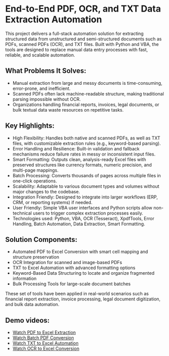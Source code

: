 # End-to-End PDF, OCR, and TXT Data Extraction Automation

This project delivers a full-stack automation solution for extracting structured data from unstructured and semi-structured documents such as PDFs, scanned PDFs (OCR), and TXT files.
Built with Python and VBA, the tools are designed to replace manual data entry processes with fast, reliable, and scalable automation.

## What Problems It Solves:
- Manual extraction from large and messy documents is time-consuming, error-prone, and inefficient.
- Scanned PDFs often lack machine-readable structure, making traditional parsing impossible without OCR.
- Organizations handling financial reports, invoices, legal documents, or bulk textual data waste resources on repetitive tasks.

## Key Highlights:
- High Flexibility: Handles both native and scanned PDFs, as well as TXT files, with customizable extraction rules (e.g., keyword-based parsing).
- Error Handling and Resilience: Built-in validation and fallback mechanisms reduce failure rates in messy or inconsistent input files.
- Smart Formatting: Outputs clean, analysis-ready Excel files with preserved structures like currency formats, numeric precision, and multi-page mappings.
- Batch Processing: Converts thousands of pages across multiple files in one-click operations.
- Scalability: Adaptable to various document types and volumes without major changes to the codebase.
- Integration Friendly: Designed to integrate into larger workflows (ERP, CRM, or reporting systems) if needed.
- User Friendly: Simple VBA user interfaces and Python scripts allow non-technical users to trigger complex extraction processes easily.
- Technologies used: Python, VBA, OCR (Tesseract), XpdfTools, Error Handling, Batch Automation, Data Extraction, Smart Formatting.

## Solution Components:
- Automated PDF to Excel Conversion with smart cell mapping and structure preservation
- OCR Integration for scanned and image-based PDFs
- TXT to Excel Automation with advanced formatting options
- Keyword-Based Data Structuring to locate and organize fragmented information
- Bulk Processing Tools for large-scale document batches

These set of tools have been applied in real-world scenarios such as financial report extraction, invoice processing, legal document digitization, and bulk data automation.

## Demo videos:
- [Watch PDF to Excel Extraction](https://youtu.be/9AGUcfkg3ko)
- [Watch Batch PDF Conversion](https://youtu.be/PmWqi4grKsg)
- [Watch TXT to Excel Automation](https://youtu.be/YdHy_-WE9gI)
- [Watch OCR to Excel Conversion](https://youtu.be/fPSwsV4FJf4)

